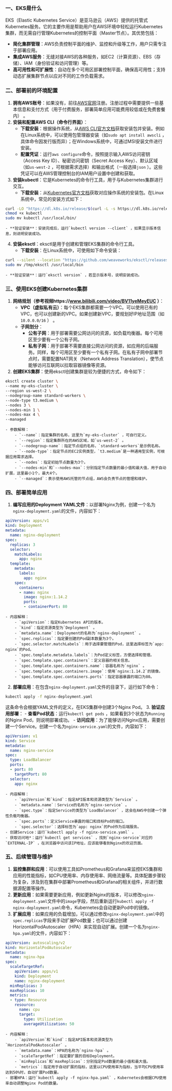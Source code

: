 ### 一、EKS是什么
EKS（Elastic Kubernetes Service）是亚马逊云（AWS）提供的托管式Kubernetes服务。它的主要作用是帮助用户在AWS环境中轻松运行Kubernetes集群，而无需自行管理Kubernetes的控制平面（Master节点）。其优势包括：
 - **简化集群管理**：AWS负责控制平面的维护、监控和升级等工作，用户只需专注于部署应用。
 - **集成AWS服务**：无缝对接AWS的各种服务，如EC2（计算资源）、EBS（存储）、IAM（身份验证和访问管理）等。
 - **高可用性和可扩展性**：自动在多个可用区部署控制平面，确保高可用性；支持动态扩展集群节点以应对不同的工作负载需求。

### 二、部署前的环境配置
1. **拥有AWS账号**：如果没有，前往[AWS官网](https://aws.amazon.com/)注册。注册过程中需要提供一些基本信息和支付方式（用于付费服务，部署简单应用可能费用较低或在免费套餐内） 。
2. **安装和配置AWS CLI（命令行界面）**：
    - **下载安装**：根据操作系统，从[AWS CLI官方文档](https://docs.aws.amazon.com/cli/latest/userguide/getting-started-install.html)获取安装包并安装。例如在Linux系统中，可以使用包管理器安装（如`sudo apt install awscli` ，具体命令因发行版而异）；在Windows系统中，可通过MSI安装文件进行安装。
    - **配置凭证**：运行`aws configure`命令，按照提示输入AWS访问密钥（Access Key ID）、秘密访问密钥（Secret Access Key）、默认区域（如`us-west-2` ，可根据需求选择）和输出格式（一般选择`json` ）。这些凭证可以在AWS管理控制台的IAM用户设置中创建和获取。
3. **安装kubectl**：它是Kubernetes的命令行工具，用于与Kubernetes集群进行交互。
    - **下载安装**：从[Kubernetes官方文档](https://kubernetes.io/docs/tasks/tools/)获取对应操作系统的安装包。在Linux系统中，常见的安装方式如下：
```bash
curl -LO "https://dl.k8s.io/release/$(curl -L -s https://dl.k8s.io/release/stable.txt)/bin/linux/amd64/kubectl"
chmod +x kubectl
sudo mv kubectl /usr/local/bin/
```
    - **验证安装**：安装完成后，运行`kubectl version --client` ，如果显示版本信息，则说明安装成功。
4. **安装eksctl**：eksctl是用于创建和管理EKS集群的命令行工具。
    - **下载安装**：在Linux系统中，可使用如下命令安装：
```bash
curl --silent --location "https://github.com/weaveworks/eksctl/releases/latest/download/eksctl_$(uname -s)_amd64.tar.gz" | tar xz -C /tmp
sudo mv /tmp/eksctl /usr/local/bin
```
    - **验证安装**：运行`eksctl version` ，若显示版本号，说明安装成功。

### 三、使用EKS创建Kubernetes集群
1. **网络规划（参考视频https://www.bilibili.com/video/BV11yeMeyEUC ）**：
    - **VPC（虚拟私有云）**：每个EKS集群都需要一个VPC。可以使用已有的VPC，也可以创建新的VPC。如果创建新VPC，要规划好IP地址范围（如`10.0.0.0/16` ） 。
    - **子网划分**：
        - **公有子网**：用于部署需要公网访问的资源，如负载均衡器。每个可用区至少要有一个公有子网。
        - **私有子网**：用于部署不需要直接公网访问的资源，如应用的后端服务。同样，每个可用区至少要有一个私有子网。在私有子网中部署节点时，需要配置NAT网关（Network Address Translation），使节点能够访问互联网以拉取容器镜像等资源。
2. **创建EKS集群**：使用eksctl创建集群是较为便捷的方式，命令如下：
```bash
eksctl create cluster \
--name my-eks-cluster \
--region us-west-2 \
--nodegroup-name standard-workers \
--node-type t3.medium \
--nodes 3 \
--nodes-min 1 \
--nodes-max 4 \
--managed
```
    - 参数解释：
        - `--name`：指定集群的名称，这里为`my-eks-cluster` ，可自行定义。
        - `--region`：指定集群所在的AWS区域，如`us-west-2` 。
        - `--nodegroup-name`：指定节点组的名称，`standard-workers`是示例名称。
        - `--node-type`：指定节点的EC2实例类型，`t3.medium`是一种通用型实例，可根据应用需求选择。
        - `--nodes`：指定初始节点数量为3个。
        - `--nodes-min`和`--nodes-max`：分别指定节点数量的最小值和最大值，用于自动扩展，这里最小1个，最大4个。
        - `--managed`：表示使用AWS托管的节点组，AWS会负责节点的管理和维护。

### 四、部署简单应用
1. **编写应用的Deployment YAML文件**：以部署Nginx为例，创建一个名为`nginx-deployment.yaml`的文件，内容如下：
```yaml
apiVersion: apps/v1
kind: Deployment
metadata:
  name: nginx-deployment
spec:
  replicas: 3
  selector:
    matchLabels:
      app: nginx
  template:
    metadata:
      labels:
        app: nginx
    spec:
      containers:
      - name: nginx
        image: nginx:1.14.2
        ports:
        - containerPort: 80
```
    - 内容解释：
        - `apiVersion`：指定Kubernetes API的版本。
        - `kind`：指定资源类型为`Deployment` 。
        - `metadata.name`：Deployment的名称为`nginx-deployment` 。
        - `spec.replicas`：指定要创建的Pod副本数量为3个。
        - `spec.selector.matchLabels`：用于选择要管理的Pod，这里选择标签为`app: nginx`的Pod。
        - `spec.template.metadata.labels`：为Pod定义标签，方便选择和管理。
        - `spec.template.spec.containers`：定义容器的相关信息。
        - `spec.template.spec.containers.name`：容器名称为`nginx` 。
        - `spec.template.spec.containers.image`：使用`nginx:1.14.2`的镜像。
        - `spec.template.spec.containers.ports`：指定容器暴露的端口为80。
2. **部署应用**：在包含`nginx-deployment.yaml`文件的目录下，运行如下命令：
```bash
kubectl apply -f nginx-deployment.yaml
```
这条命令会根据YAML文件的定义，在EKS集群中创建3个Nginx Pod。
3. **验证应用部署**：
    - **查看Pod状态**：运行`kubectl get pods` ，如果看到3个状态为`Running`的Nginx Pod，则说明部署成功。
    - **访问应用**：为了能够访问Nginx应用，需要创建一个Service。创建一个名为`nginx-service.yaml`的文件，内容如下：
```yaml
apiVersion: v1
kind: Service
metadata:
  name: nginx-service
spec:
  type: LoadBalancer
  ports:
  - port: 80
    targetPort: 80
  selector:
    app: nginx
```
    - 内容解释：
        - `apiVersion`和`kind`：指定API版本和资源类型为`Service` 。
        - `metadata.name`：Service的名称为`nginx-service` 。
        - `spec.type`：指定Service的类型为`LoadBalancer` ，这会在AWS中创建一个弹性负载均衡器。
        - `spec.ports`：定义Service暴露的端口和目标Pod的端口。
        - `spec.selector`：选择标签为`app: nginx`的Pod作为后端服务。
    - 创建Service：运行`kubectl apply -f nginx-service.yaml` 。
    - 获取访问地*：运行`kubectl get services` ，找到`nginx-service`对应的`EXTERNAL-IP` ，在浏览器中访问该IP地址，应该能够看到Nginx的欢迎页面。

### 五、后续管理与维护
1. **监控集群和应用**：可以使用工具如Prometheus和Grafana来监控EKS集群和应用的性能指标，如CPU使用率、内存使用率、网络流量等。具体配置步骤较为复杂，涉及到在集群中部署Prometheus和Grafana的相关组件，并进行数据源配置等操作。
2. **更新应用**：如果需要更新应用，例如更新Nginx的版本，可以修改`nginx-deployment.yaml`文件中的`image`字段，然后重新运行`kubectl apply -f nginx-deployment.yaml`命令，Kubernetes会自动更新Pod中的镜像。
3. **扩展应用**：如果应用的负载增加，可以通过修改`nginx-deployment.yaml`中的`spec.replicas`字段来手动扩展Pod数量；也可以通过创建HorizontalPodAutoscaler（HPA）来实现自动扩展。创建一个名为`nginx-hpa.yaml`的文件，内容如下：
```yaml
apiVersion: autoscaling/v2
kind: HorizontalPodAutoscaler
metadata:
  name: nginx-hpa
spec:
  scaleTargetRef:
    apiVersion: apps/v1
    kind: Deployment
    name: nginx-deployment
  minReplicas: 3
  maxReplicas: 10
  metrics:
  - type: Resource
    resource:
      name: cpu
      target:
        type: Utilization
        averageUtilization: 50
```
    - 内容解释：
        - `apiVersion`和`kind`：指定API版本和资源类型为`HorizontalPodAutoscaler` 。
        - `metadata.name`：HPA的名称为`nginx-hpa` 。
        - `scaleTargetRef`：指定要扩展的目标Deployment。
        - `minReplicas`和`maxReplicas`：分别指定Pod数量的最小值和最大值。
        - `metrics`：指定用于自动扩展的指标，这里以CPU使用率为指标，当平均CPU使用率达到50%时，自动扩展Pod数量。
    - 部署HPA：运行`kubectl apply -f nginx-hpa.yaml` ，Kubernetes会根据CPU使用率自动调整Nginx Pod的数量。 
